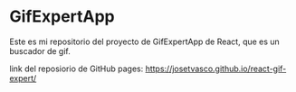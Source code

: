 # GifExpertApp

Este es mi repositorio del proyecto de GifExpertApp de React, que es un buscador de gif.

link del reposiorio de GitHub pages: https://josetvasco.github.io/react-gif-expert/
